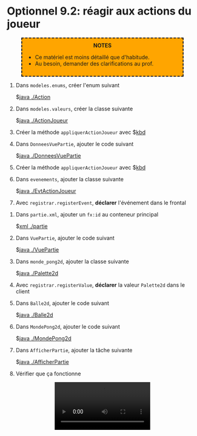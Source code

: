 # Optionnel 9.2: réagir aux actions du joueur

<center>
<div style="background-color:orange;width:80%;border:2px dashed black;padding:10px">
<strong>NOTES</strong>
<div style="text-align:left">
<ul>
<li>Ce matériel est moins détaillé que d'habitude.
<li>Au besoin, demander des clarifications au prof.
</ul>
</div>
</center>

1. Dans `modeles.enums`, créer l'enum suivant

    $[java ./Action]()

1. Dans `modeles.valeurs`, créer la classe suivante

    $[java ./ActionJoueur]()

1. Créer la méthode `appliquerActionJoueur` avec $[kbd](Ctrl+1)

1. Dans `DonneesVuePartie`, ajouter le code suivant

    $[java ./DonneesVuePartie]()

1. Créer la méthode `appliquerActionJoueur` avec $[kbd](Ctrl+1)

1. Dans `evenements`, ajouter la classe suivante

    $[java ./EvtActionJoueur]()

1. Avec `registrar.registerEvent`, **déclarer** l'événement dans le frontal
<!--
1. Dans `messages`, ajouter la classe suivante

    $[java ./MsgPropagerDonnees2d]()

1. Avec `registrar.registerMessage`, **déclarer** le message dans le client
-->

1. Dans `partie.xml`, ajouter un `fx:id` au conteneur principal

    $[xml ./partie]()

1. Dans `VuePartie`, ajouter le code suivant

    $[java ./VuePartie]()

1. Dans `monde_pong2d`, ajouter la classe suivante

    $[java ./Palette2d]()

1. Avec `registrar.registerValue`, **déclarer** la valeur `Palette2d` dans le client

1. Dans `Balle2d`, ajouter le code suivant

    $[java ./Balle2d]()

1. Dans `MondePong2d`, ajouter le code suivant

    $[java ./MondePong2d]()


1. Dans `AfficherPartie`, ajouter la tâche suivante

    $[java ./AfficherPartie]()

1. Vérifier que ça fonctionne

<center>
<video width="50%" src="optionnel02.mp4" type="video/mp4" loop nocontrols autoplay>
</center>

<!--
1. Dans `ModifierPartie` ajouter la tâche suivante

    $[java ./ModifierPartie]()
    -->
